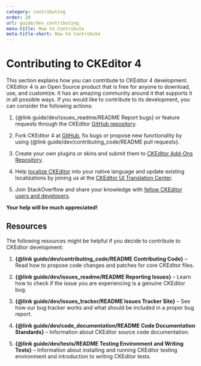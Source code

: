 ```yaml
---
category: contributing
order: 20
url: guide/dev_contributing
menu-title: How to Contribute
meta-title-short: How to Contribute
---
```

<!--
Copyright (c) 2003-2022, CKSource Holding sp. z o.o. All rights reserved.
For licensing, see LICENSE.md.
-->

# Contributing to CKEditor 4

This section explains how you can contribute to CKEditor 4 development. CKEditor 4 is an Open Source product that is free for anyone to download, use, and customize. It has an amazing community around it that supports it in all possible ways. If you would like to contribute to its development, you can consider the following actions:

1. {@link guide/dev/issues_readme/README Report bugs} or feature requests through the CKEditor [GitHub repository](https://github.com/ckeditor/ckeditor4/issues).

2. Fork CKEditor 4 at [GitHub](https://github.com/ckeditor/ckeditor4), fix bugs or propose new functionality by using {@link guide/dev/contributing_code/README pull requests}.

3. Create your own plugins or skins and submit them to [CKEditor Add-Ons Repository](https://ckeditor.com/cke4/addons/plugins/all).

4. Help [localize CKEditor](http://docs.cksource.com/CKEditor_3.x/Developers_Guide/Localization) into your native language and update existing localizations by joining us at the [CKEditor UI Translation Center](https://www.transifex.com/ckeditor/ckeditor/).

5. Join StackOverflow and share your knowledge with [fellow CKEditor users and developers](http://stackoverflow.com/questions/tagged/ckeditor).

**Your help will be much appreciated!**

## Resources ##

The following resources might be helpful if you decide to contribute to CKEditor development:

1. **{@link guide/dev/contributing_code/README Contributing Code}** &ndash; Read how to propose code changes and patches for core CKEditor files.

2. **{@link guide/dev/issues_readme/README Reporting Issues}** &ndash; Learn how to check if the issue you are experiencing is a genuine CKEditor bug.

3. **{@link guide/dev/issues_tracker/README Issues Tracker Site}** &ndash; See how our bug tracker works and what should be included in a proper bug report.

4. **{@link guide/dev/code_documentation/README Code Documentation Standards}** &ndash; Information about CKEditor source code documentation.

5. **{@link guide/dev/tests/README Testing Environment and Writing Tests}** &ndash; Information about installing and running CKEditor testing environment and introduction to writing CKEditor tests.
